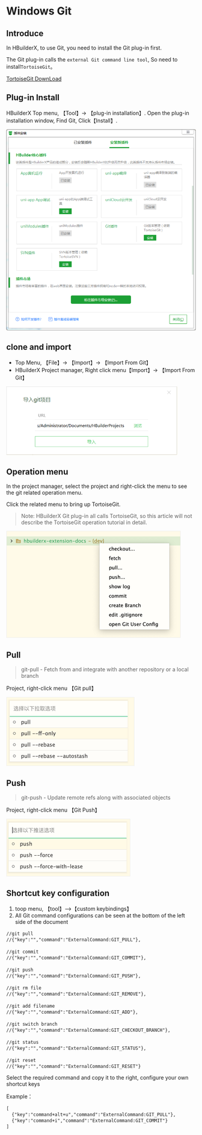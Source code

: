 # Windows Git

## Introduce

In HBuilderX, to use Git, you need to install the Git plug-in first. 

The Git plug-in calls the `external Git command line tool`, So need to install`TortoiseGit`。

[TortoiseGit DownLoad](https://tortoisegit.org/download/)

## Plug-in Install

HBuilderX Top menu, 【Tool】-> 【plug-in installation】. Open the plug-in installation window, Find Git, Click【Install】.

<img src="/static/snapshots/tutorial/source_control/plugin_window.png" style="zoom:70%" />

## clone and import

- Top Menu, 【File】-> 【Import】-> 【Import From Git】
- HBuilderX Project manager, Right click menu【Import】-> 【Import From Git】

<img src="/static/snapshots/tutorial/source_control/git_windows_clone.png" style="zoom:70%" />

## Operation menu

In the project manager, select the project and right-click the menu to see the git related operation menu. 

Click the related menu to bring up TortoiseGit.

> Note: HBuilderX Git plug-in all calls TortoiseGit, so this article will not describe the TortoiseGit operation tutorial in detail.

<img src="/static/snapshots/tutorial/source_control/git-new-show.png" style="zoom:50%; border: 1px solid #eee;" />

## Pull

> git-pull - Fetch from and integrate with another repository or a local branch

Project, right-click menu 【Git pull】

<img src="/static/snapshots/tutorial/source_control/git-new-pull.png" style="zoom:50%; border: 1px solid #eee;" />

## Push

> git-push - Update remote refs along with associated objects

Project, right-click menu 【Git Push】

<img src="/static/snapshots/tutorial/source_control/git-new-push.png" style="zoom:50%; border: 1px solid #eee;" />

## Shortcut key configuration

1. toop menu, 【tool】-->【custom keybindings】
2. All Git command configurations can be seen at the bottom of the left side of the document

```
//git pull 
//{"key":"","command":"ExternalCommand:GIT_PULL"},  

//git commit 
//{"key":"","command":"ExternalCommand:GIT_COMMIT"},  

//git push  
//{"key":"","command":"ExternalCommand:GIT_PUSH"},  

//git rm file  
//{"key":"","command":"ExternalCommand:GIT_REMOVE"},  

//git add filename 
//{"key":"","command":"ExternalCommand:GIT_ADD"},  

//git switch branch  
//{"key":"","command":"ExternalCommand:GIT_CHECKOUT_BRANCH"}, 
 
//git status  
//{"key":"","command":"ExternalCommand:GIT_STATUS"},  

//git reset 
//{"key":"","command":"ExternalCommand:GIT_RESET"}
```

Select the required command and copy it to the right, configure your own shortcut keys

Example：

```
[  
  {"key":"command+alt+u","command":"ExternalCommand:GIT_PULL"},  
  {"key":"command+i","command":"ExternalCommand:GIT_COMMIT"}  
]
```